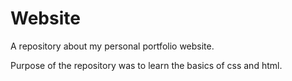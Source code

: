# Website
A repository about my personal portfolio website.

Purpose of the repository was to learn the basics of css and html.
